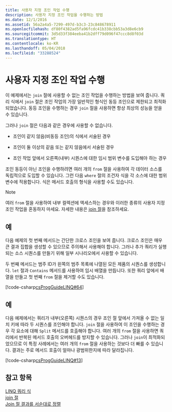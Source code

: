 ```yaml
---
title: 사용자 지정 조인 작업 수행
description: 사용자 지정 조인 작업을 수행하는 방법
ms.date: 12/1/2016
ms.assetid: 56a2a4a5-7299-497d-b3c3-23c848678911
ms.openlocfilehash: df80f4382ad5fa96fcdc41b338cbb53a3d8e6cb9
ms.sourcegitcommit: 3d5d33f384eeba41b2dff79d096f47ccc8d8f03d
ms.translationtype: HT
ms.contentlocale: ko-KR
ms.lasthandoff: 05/04/2018
ms.locfileid: "33288524"
---
```

# <a name="perform-custom-join-operations"></a>사용자 지정 조인 작업 수행

이 예제에서는 `join` 절에 사용할 수 없는 조인 작업을 수행하는 방법을 보여 줍니다. 쿼리 식에서 `join` 절은 조인 작업의 가장 일반적인 형식인 동등 조인으로 제한되고 최적화되었습니다. 동등 조인을 수행하는 경우 `join` 절을 사용하면 항상 최상의 성능을 얻을 수 있습니다.  
  
 그러나 `join` 절은 다음과 같은 경우에 사용할 수 없습니다.  
  
-   조인이 같지 않음(비동등 조인)의 식에서 서술된 경우  
  
-   조인이 둘 이상의 같음 또는 같지 않음에서 서술된 경우  
  
-   조인 작업 앞에서 오른쪽(내부) 시퀀스에 대한 임시 범위 변수를 도입해야 하는 경우  
  
 조인 동등이 아닌 조인을 수행하려면 여러 개의 `from` 절을 사용하여 각 데이터 소스를 독립적으로 도입할 수 있습니다. 그런 다음 `where` 절의 조건자 식을 각 소스에 대한 범위 변수에 적용합니다. 식은 메서드 호출의 형식을 사용할 수도 있습니다.  
  
> [!NOTE]
>  여러 `from` 절을 사용하여 내부 컬렉션에 액세스하는 경우와 이러한 종류의 사용자 지정 조인 작업을 혼동하지 마세요. 자세한 내용은 [join 절](../language-reference/keywords/join-clause.md)을 참조하세요.  
  
## <a name="example"></a>예  
 다음 예제의 첫 번째 메서드는 간단한 크로스 조인을 보여 줍니다. 크로스 조인은 매우 큰 결과 집합을 생성할 수 있으므로 주의해서 사용해야 합니다. 그러나 추가 쿼리가 실행되는 소스 시퀀스를 만들기 위해 일부 시나리오에서 사용할 수 있습니다.  
  
 두 번째 메서드는 범주 ID가 왼쪽의 범주 목록에 나열된 모든 제품의 시퀀스를 생성합니다. `let` 절과 `Contains` 메서드를 사용하여 임시 배열을 만듭니다. 또한 쿼리 앞에서 배열을 만들고 첫 번째 `from` 절을 제거할 수도 있습니다.  
  
 [!code-csharp[csProgGuideLINQ#64](../../../samples/snippets/csharp/concepts/linq/how-to-perform-custom-join-operations_1.cs)]  
  
## <a name="example"></a>예  
 다음 예제에서는 쿼리가 내부(오른쪽) 시퀀스의 경우 조인 절 앞에서 가져올 수 없는 일치 키에 따라 두 시퀀스를 조인해야 합니다. `join` 절을 사용하여 이 조인을 수행하는 경우 각 요소에 대해 `Split` 메서드를 호출해야 합니다. 여러 개의 `from` 절을 사용하면 쿼리에서 반복된 메서드 호출의 오버헤드를 방지할 수 있습니다. 그러나 `join`이 최적화되었으므로 이 특정 사례에서는 여러 개의 `from` 절을 사용하는 것보다 더 빠를 수 있습니다. 결과는 주로 메서드 호출이 얼마나 광범위한지에 따라 달라집니다.  
  
 [!code-csharp[csProgGuideLINQ#13](../../../samples/snippets/csharp/concepts/linq/how-to-perform-custom-join-operations_2.cs)]  
  
## <a name="see-also"></a>참고 항목  
 [LINQ 쿼리 식](index.md)  
 [join 절](../language-reference/keywords/join-clause.md)  
 [Join 절 결과를 서순대로 정렬](order-the-results-of-a-join-clause.md)
